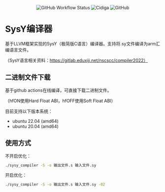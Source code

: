 <p align="center">
    <img alt="GitHub Workflow Status" src="https://img.shields.io/github/workflow/status/zouxianyu/SysY-compiler/Build%20SysY-compiler">
    <img alt="Cidiga" src="https://api.codiga.io/project/34978/status/svg">
    <img alt="GitHub" src="https://img.shields.io/github/license/zouxianyu/SysY-compiler">
</p>

# SysY编译器

基于LLVM框架实现的SysY（极简版C语言）编译器。支持将.sy文件编译为arm汇编语言文件。

（SysY语言相关资料：https://gitlab.eduxiji.net/nscscc/compiler2022）

## 二进制文件下载

基于github actions在线编译，可直接下载二进制文件。

（hfON使用Hard Float ABI，hfOFF使用Soft Float ABI）

目前支持以下版本系统：

- ubuntu 22.04 (amd64)
- ubuntu 20.04 (amd64)

## 使用方式

不开启优化：

```bash
./sysy_compiler -S -o 输出文件.s 输入文件.sy
```

开启优化：

```bash
./sysy_compiler -S -o 输出文件.s 输入文件.sy -O2
```
